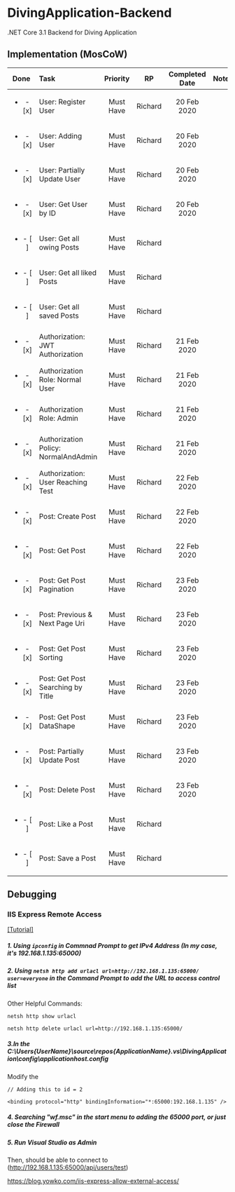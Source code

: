 # DivingApplication-Backend
.NET Core 3.1 Backend for Diving Application

## Implementation (MosCoW)

|Done|Task|Priority|RP|Completed Date|Note|
|:---:|:---|:---:|:---:|:---:|:---:|
|<ul><li>- [x] </li></ul>|User: Register User|Must Have| Richard | 20 Feb 2020||
|<ul><li>- [x] </li></ul>|User: Adding User|Must Have| Richard | 20 Feb 2020||
|<ul><li>- [x] </li></ul>|User: Partially Update User|Must Have| Richard | 20 Feb 2020||
|<ul><li>- [x] </li></ul>|User: Get User by ID|Must Have| Richard | 20 Feb 2020||
|<ul><li>- [ ] </li></ul>|User: Get all owing Posts|Must Have| Richard |||
|<ul><li>- [ ] </li></ul>|User: Get all liked Posts|Must Have| Richard |||
|<ul><li>- [ ] </li></ul>|User: Get all saved Posts|Must Have| Richard |||
|<ul><li>- [x] </li></ul>|Authorization: JWT Authorization|Must Have| Richard | 21 Feb 2020||
|<ul><li>- [x] </li></ul>|Authorization Role: Normal User|Must Have| Richard | 21 Feb 2020||
|<ul><li>- [x] </li></ul>|Authorization Role: Admin |Must Have| Richard | 21 Feb 2020||
|<ul><li>- [x] </li></ul>|Authorization Policy: NormalAndAdmin |Must Have| Richard | 21 Feb 2020||
|<ul><li>- [x] </li></ul>|Authorization: User Reaching Test|Must Have| Richard | 22 Feb 2020||
|<ul><li>- [x] </li></ul>|Post: Create Post|Must Have| Richard | 22 Feb 2020||
|<ul><li>- [x] </li></ul>|Post: Get Post|Must Have| Richard | 22 Feb 2020||
|<ul><li>- [x] </li></ul>|Post: Get Post Pagination|Must Have| Richard | 23 Feb 2020||
|<ul><li>- [x] </li></ul>|Post: Previous & Next Page Uri|Must Have| Richard | 23 Feb 2020||
|<ul><li>- [x] </li></ul>|Post: Get Post Sorting|Must Have| Richard | 23 Feb 2020||
|<ul><li>- [x] </li></ul>|Post: Get Post Searching by Title|Must Have| Richard | 23 Feb 2020||
|<ul><li>- [x] </li></ul>|Post: Get Post DataShape|Must Have| Richard | 23 Feb 2020||
|<ul><li>- [x] </li></ul>|Post: Partially Update Post|Must Have| Richard | 23 Feb 2020||
|<ul><li>- [x] </li></ul>|Post: Delete Post|Must Have| Richard | 23 Feb 2020||
|<ul><li>- [ ] </li></ul>|Post: Like a Post|Must Have| Richard |||
|<ul><li>- [ ] </li></ul>|Post: Save a Post|Must Have| Richard |||










## Debugging

### IIS Express Remote Access

[[Tutorial]](https://blog.yowko.com/iis-express-allow-external-access/)

##### 1. Using `ipconfig` in Commnad Prompt to get IPv4 Address (In my case, it's 192.168.1.135:65000)
##### 2. Using `netsh http add urlacl url=http://192.168.1.135:65000/ user=everyone` in the Command Prompt to add the URL to access control list

Other Helpful Commands:
```
netsh http show urlacl

netsh http delete urlacl url=http://192.168.1.135:65000/
```

##### 3.In the C:\Users\{UserName}\source\repos\{ApplicationName}\.vs\DivingApplication\config\applicationhost.config
Modify the <Sites>
  
  
```
// Adding this to id = 2

<binding protocol="http" bindingInformation="*:65000:192.168.1.135" />

```

##### 4. Searching "wf.msc" in the start menu to adding the 65000 port, or just close the Firewall

##### 5. Run Visual Studio as Admin

Then, should be able to connect to (http://192.168.1.135:65000/api/users/test)

https://blog.yowko.com/iis-express-allow-external-access/

